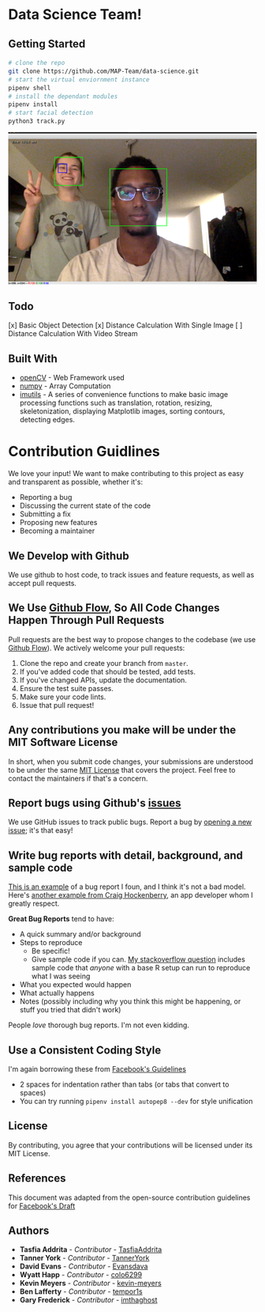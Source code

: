 # Data Science Team!

## Getting Started

```bash
# clone the repo
git clone https://github.com/MAP-Team/data-science.git
# start the virtual enviornment instance
pipenv shell
# install the dependant modules
pipenv install
# start facial detection
python3 track.py
```

![Example](/media/test.png)

## Todo

[x] Basic Object Detection
[x] Distance Calculation With Single Image
[ ] Distance Calculation With Video Stream

## Built With

-   [openCV](https://www.djangoproject.com/) - Web Framework used
-   [numpy](https://numpy.org/) - Array Computation
-   [imutils](https://pypi.org/project/imutils/) - A series of convenience functions to make basic image processing functions such as translation, rotation, resizing, skeletonization, displaying Matplotlib images, sorting contours, detecting edges.

# Contribution Guidlines

We love your input! We want to make contributing to this project as easy and transparent as possible, whether it's:

-   Reporting a bug
-   Discussing the current state of the code
-   Submitting a fix
-   Proposing new features
-   Becoming a maintainer

## We Develop with Github

We use github to host code, to track issues and feature requests, as well as accept pull requests.

## We Use [Github Flow](https://guides.github.com/introduction/flow/index.html), So All Code Changes Happen Through Pull Requests

Pull requests are the best way to propose changes to the codebase (we use [Github Flow](https://guides.github.com/introduction/flow/index.html)). We actively welcome your pull requests:

1. Clone the repo and create your branch from `master`.
2. If you've added code that should be tested, add tests.
3. If you've changed APIs, update the documentation.
4. Ensure the test suite passes.
5. Make sure your code lints.
6. Issue that pull request!

## Any contributions you make will be under the MIT Software License

In short, when you submit code changes, your submissions are understood to be under the same [MIT License](http://choosealicense.com/licenses/mit/) that covers the project. Feel free to contact the maintainers if that's a concern.

## Report bugs using Github's [issues](https://github.com/briandk/transcriptase-atom/issues)

We use GitHub issues to track public bugs. Report a bug by [opening a new issue](); it's that easy!

## Write bug reports with detail, background, and sample code

[This is an example](http://stackoverflow.com/q/12488905/180626) of a bug report I foun, and I think it's not a bad model. Here's [another example from Craig Hockenberry](http://www.openradar.me/11905408), an app developer whom I greatly respect.

**Great Bug Reports** tend to have:

-   A quick summary and/or background
-   Steps to reproduce
    -   Be specific!
    -   Give sample code if you can. [My stackoverflow question](http://stackoverflow.com/q/12488905/180626) includes sample code that _anyone_ with a base R setup can run to reproduce what I was seeing
-   What you expected would happen
-   What actually happens
-   Notes (possibly including why you think this might be happening, or stuff you tried that didn't work)

People _love_ thorough bug reports. I'm not even kidding.

## Use a Consistent Coding Style

I'm again borrowing these from [Facebook's Guidelines](https://github.com/facebook/draft-js/blob/a9316a723f9e918afde44dea68b5f9f39b7d9b00/CONTRIBUTING.md)

-   2 spaces for indentation rather than tabs (or tabs that convert to spaces)
-   You can try running `pipenv install autopep8 --dev` for style unification

## License

By contributing, you agree that your contributions will be licensed under its MIT License.

## References

This document was adapted from the open-source contribution guidelines for [Facebook's Draft](https://github.com/facebook/draft-js/blob/a9316a723f9e918afde44dea68b5f9f39b7d9b00/CONTRIBUTING.md)

## Authors

-   **Tasfia Addrita** - _Contributor_ - [TasfiaAddrita](https://github.com/TasfiaAddrita)
-   **Tanner York** - _Contributor_ - [TannerYork](https://github.com/TannerYork)
-   **David Evans** - _Contributor_ - [Evansdava](https://github.com/Evansdava)
-   **Wyatt Happ** - _Contributor_ - [colo6299](https://github.com/colo6299)
-   **Kevin Meyers** - _Contributor_ - [kevin-meyers](https://github.com/kevin-meyers)
-   **Ben Lafferty** - _Contributor_ - [tempor1s](https://github.com/tempor1s)
-   **Gary Frederick** - _Contributor_ - [imthaghost](https://github.com/imthaghost)
